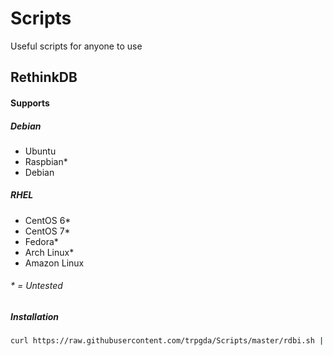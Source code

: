 # Scripts
Useful scripts for anyone to use


## RethinkDB
#### Supports

##### Debian
* Ubuntu
* Raspbian*
* Debian

##### RHEL
* CentOS 6*
* CentOS 7*
* Fedora*
* Arch Linux*
* Amazon Linux

###### * = Untested

##### Installation
```sh
curl https://raw.githubusercontent.com/trpgda/Scripts/master/rdbi.sh | bash
```
